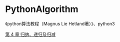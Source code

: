 # PythonAlgorithm
《python算法教程（Magnus Lie Hetland著）》、python3

[第 4 章 归纳、递归及归减](https://github.com/geyixin/PythonAlgorithm/tree/master/chapter4)
